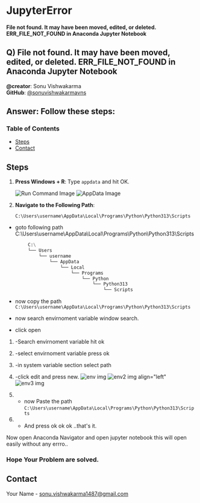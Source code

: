 # JupyterError
**File not found. It may have been moved, edited, or deleted. ERR_FILE_NOT_FOUND in Anaconda Jupyter Notebook**

## Q) File not found. It may have been moved, edited, or deleted. ERR_FILE_NOT_FOUND in Anaconda Jupyter Notebook
**@creator**: Sonu Vishwakarma  
**GitHub**: [@sonuvishwakarmavns](https://github.com/sonuvishwakarmavns)

## Answer: Follow these steps:

### Table of Contents
- [Steps](#steps)
- [Contact](#contact)

## Steps
1. **Press Windows + R**: Type `appdata` and hit OK.
   
   ![Run Command Image](https://github.com/sonuvishwakarmavns/JupyterError/blob/main/cmd.png)
   ![AppData Image](https://github.com/sonuvishwakarmavns/JupyterError/blob/main/appdata.png)

2. **Navigate to the Following Path**:
   ```plaintext
   C:\Users\username\AppData\Local\Programs\Python\Python313\Scripts

- goto following path C:\Users\username\AppData\Local\Programs\Python\Python313\Scripts

```python
        C:\
        └── Users
            └── username
                └── AppData
                    └── Local
                        └── Programs
                            └── Python
                                └── Python313
                                    └── Scripts

```
- now copy the path  ```C:\Users\username\AppData\Local\Programs\Python\Python313\Scripts```
- now search envirnoment variable window search.
  
- click open
  
1. -Search envirnoment variable hit ok
2. -select envirnoment variable press ok
3. -in system variable section select path
4. -click edit and press new.
   ![env img](https://github.com/sonuvishwakarmavns/JupyterError/blob/main/env.png)
  ![env2 img align="left"](https://github.com/sonuvishwakarmavns/JupyterError/blob/main/env2.png)
   ![env3 img](https://github.com/sonuvishwakarmavns/JupyterError/blob/main/env3.png)
   
5. - now Paste the path  ```C:\Users\username\AppData\Local\Programs\Python\Python313\Scripts```
6. - And press ok ok ok ..that's it.

Now open Anaconda Navigator and open jupyter notebook this will open easily without any errro..

### Hope Your Problem are solved.
## Contact
Your Name - [sonu.vishwakarma1487@gmail.com](mailto:email@example.com)
